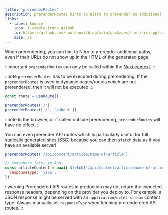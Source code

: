 ```yaml
---
title: 'prerenderRoutes'
description: prerenderRoutes hints to Nitro to prerender an additional route.
links:
  - label: Source
    icon: i-simple-icons-github
    to: https://github.com/nuxt/nuxt/blob/main/packages/nuxt/src/app/composables/ssr.ts
    size: xs
---
```


When prerendering, you can hint to Nitro to prerender additional paths, even if their URLs do not show up in the HTML of the generated page.

::important
`prerenderRoutes` can only be called within the [Nuxt context](/docs/guide/going-further/nuxt-app#the-nuxt-context).
::

::note
`prerenderRoutes` has to be executed during prerendering. If the `prerenderRoutes` is used in dynamic pages/routes which are not prerendered, then it will not be executed.
::

```js
const route = useRoute()

prerenderRoutes('/')
prerenderRoutes(['/', '/about'])
```

::note
In the browser, or if called outside prerendering, `prerenderRoutes` will have no effect.
::

You can even prerender API routes which is particularly useful for full statically generated sites (SSG) because you can then `$fetch` data as if you have an available server!

```js
prerenderRoutes('/api/content/article/name-of-article')

// Somewhere later in App
const articleContent = await $fetch('/api/content/article/name-of-article', {
  responseType: 'json',
})
```

::warning
Prerendered API routes in production may not return the expected response headers, depending on the provider you deploy to. For example, a JSON response might be served with an `application/octet-stream` content type.
Always manually set `responseType` when fetching prerenderered API routes.
::
